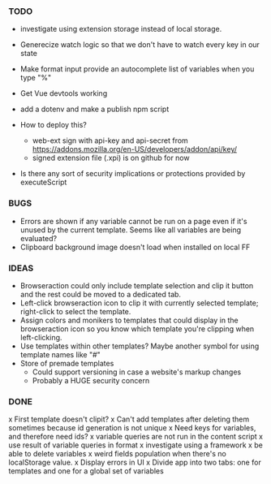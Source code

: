 ### TODO

- investigate using extension storage instead of local storage.
- Generecize watch logic so that we don't have to watch every key in our state
- Make format input provide an autocomplete list of variables when you type "%"
- Get Vue devtools working
- add a dotenv and make a publish npm script

- How to deploy this?
  - web-ext sign with api-key and api-secret from https://addons.mozilla.org/en-US/developers/addon/api/key/
  - signed extension file (.xpi) is on github for now

* Is there any sort of security implications or protections provided by executeScript

### BUGS

- Errors are shown if any variable cannot be run on a page even if it's unused by the current template. Seems like all variables are being evaluated?
- Clipboard background image doesn't load when installed on local FF


### IDEAS

- Browseraction could only include template selection and clip it button and the rest could be moved to a dedicated tab.
- Left-click browseraction icon to clip it with currently selected template; right-click to select the template.
- Assign colors and monikers to templates that could display in the browseraction icon so you know which template you're clipping when left-clicking.
- Use templates within other templates? Maybe another symbol for using template names like "#"
- Store of premade templates
  - Could support versioning in case a website's markup changes
  - Probably a HUGE security concern

### DONE

x First template doesn't clipit?
x Can't add templates after deleting them sometimes because id generation is not unique
x Need keys for variables, and therefore need ids?
x variable queries are not run in the content script
x use result of variable queries in format
x investigate using a framework
x be able to delete variables
x weird fields population when there's no localStorage value.
x Display errors in UI
x Divide app into two tabs: one for templates and one for a global set of variables
